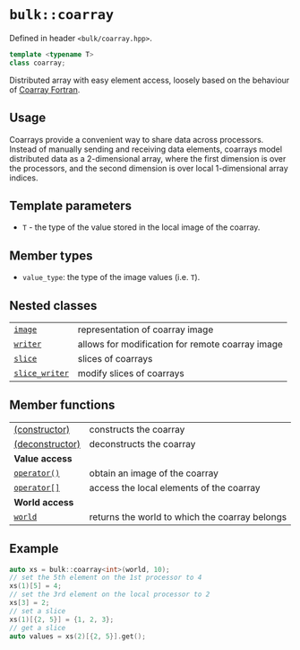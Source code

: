 # `bulk::coarray`

Defined in header `<bulk/coarray.hpp>`.

```cpp
template <typename T>
class coarray;
```

Distributed array with easy element access, loosely based on the behaviour of [Coarray Fortran](https://en.wikipedia.org/wiki/Coarray_Fortran).

## Usage

Coarrays provide a convenient way to share data across processors. Instead of
manually sending and receiving data elements, coarrays model distributed data
as a 2-dimensional array, where the first dimension is over the processors,
and the second dimension is over local 1-dimensional array indices.

## Template parameters

* `T` - the type of the value stored in the local image of the coarray.

## Member types

- `value_type`: the type of the image values (i.e. `T`).

## Nested classes
|                                           |                                                  |
|-------------------------------------------|--------------------------------------------------|
| [`image`](coarray/image.md)               | representation of coarray image                  |
| [`writer`](coarray/writer.md)             | allows for modification for remote coarray image |
| [`slice`](coarray/slice.md)               | slices of coarrays                               |
| [`slice_writer`](coarray/slice_writer.md) | modify slices of coarrays                        |

## Member functions
|                                                     |                                                |
|-----------------------------------------------------|------------------------------------------------|
| [(constructor)](coarray/constructor.md)             | constructs the coarray                         |
| [(deconstructor)](coarray/deconstructor.md)         | deconstructs the coarray                       |
| **Value access**                                    |                                                |
| [`operator()`](coarray/parentheses_operator.md)     | obtain an image of the coarray                 |
| [`operator[]`](coarray/square_brackets_operator.md) | access the local elements of the coarray       |
| **World access**                                    |                                                |
| [`world`](coarray/world.md)                         | returns the world to which the coarray belongs |

## Example

```cpp
auto xs = bulk::coarray<int>(world, 10);
// set the 5th element on the 1st processor to 4
xs(1)[5] = 4;
// set the 3rd element on the local processor to 2
xs[3] = 2;
// set a slice
xs(1)[{2, 5}] = {1, 2, 3};
// get a slice
auto values = xs(2)[{2, 5}].get();
```
